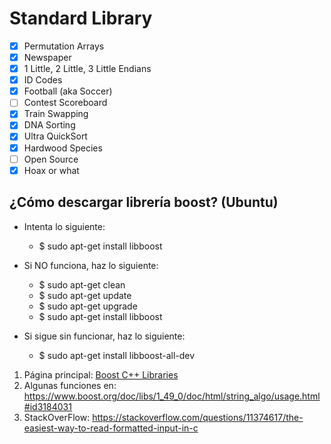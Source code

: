 # Standard Library

- [x] Permutation Arrays
- [x] Newspaper
- [x] 1 Little, 2 Little, 3 Little Endians
- [x] ID Codes
- [x] Football (aka Soccer)
- [ ] Contest Scoreboard
- [x] Train Swapping
- [x] DNA Sorting
- [x] Ultra QuickSort
- [x] Hardwood Species
- [ ] Open Source
- [x] Hoax or what

## ¿Cómo descargar librería boost? (Ubuntu)
- Intenta lo siguiente:

    * $ sudo apt-get install libboost

- Si NO funciona, haz lo siguiente:

    * $ sudo apt-get clean
    * $ sudo apt-get update
    * $ sudo apt-get upgrade
    * $ sudo apt-get install libboost

- Si sigue sin funcionar, haz lo siguiente:

    * $ sudo apt-get install libboost-all-dev

1. Página principal: [Boost C++ Libraries](https://www.boost.org/)
2. Algunas funciones en: https://www.boost.org/doc/libs/1_49_0/doc/html/string_algo/usage.html#id3184031
3. StackOverFlow: https://stackoverflow.com/questions/11374617/the-easiest-way-to-read-formatted-input-in-c
